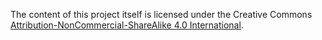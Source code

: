 The content of this project itself is licensed under the Creative Commons [Attribution-NonCommercial-ShareAlike 4.0 International](https://creativecommons.org/licenses/by-nc-sa/4.0/legalcode).